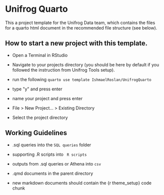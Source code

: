 # Unifrog Quarto

<!-- badges: start -->
<!-- badges: end -->

This a project template for the Unifrog Data team, which contains the files for a quarto html document in the recommended file structure (see below).

## How to start a new project with this template.
- Open a Terminal in RStudio

- Navigate to your projects directory (you should be here by default if you followed the instruction from Unifrog Tools setup).

- run the following `quarto use template IshmaelRoslan/UnifrogQuarto`

- type "y" and press enter

- name your project and press enter

- File \> New Project... \> Existing Directory

- Select the project directory

## Working Guidelines

-   .sql queries into the `SQL queries` folder

-   supporting .R scripts into ` R scripts`

-   outputs from .sql queries or Athena into `csv`

-   .qmd documents in the parent directory

-   new markdown documents should contain the {r theme_setup} code chunk
